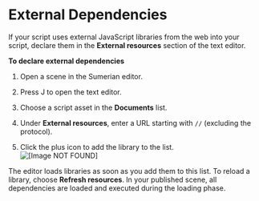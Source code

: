 # External Dependencies<a name="scripting-dependencies"></a>

If your script uses external JavaScript libraries from the web into your script, declare them in the **External resources** section of the text editor\.

**To declare external dependencies**

1. Open a scene in the Sumerian editor\.

1. Press J to open the text editor\.

1. Choose a script asset in the **Documents** list\.

1. Under **External resources**, enter a URL starting with `//` \(excluding the protocol\)\.

1. Click the plus icon to add the library to the list\.  
![\[Image NOT FOUND\]](http://docs.aws.amazon.com/sumerian/latest/userguide/images/components-script-externalresource.png)

The editor loads libraries as soon as you add them to this list\. To reload a library, choose **Refresh resources**\. In your published scene, all dependencies are loaded and executed during the loading phase\.